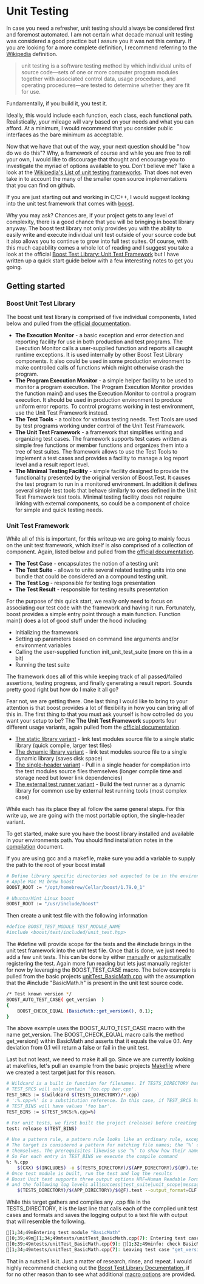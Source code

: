 # Unit Testing

In case you need a refresher, unit testing should always be considered first and foremost automated.  I am not certain what decade manual unit testing was considered a good practice but I assure you it was not this century.  If you are looking for a more complete definition, I recommend referring to the [Wikipedia](https://en.wikipedia.org/wiki/Unit_testing) definition.
>unit testing is a software testing method by which individual units of source code—sets of one or more computer program modules together with associated control data, usage procedures, and operating procedures—are tested to determine whether they are fit for use.

Fundamentally, if you build it, you test it.  

Ideally, this would include each function, each class, each functional path.  Realistically, your mileage will vary based on your needs and what you can afford.  At a minimum, I would recommend that you consider public interfaces as the bare minimum as acceptable.

Now that we have that out of the way, your next question should be "how do we do this"?  Why, a framework of course and while you are free to roll your own, I would like to discourage that thought and encourage you to investigate the myriad of options available to you.  Don't believe me? Take a look at the [Wikipedia's List of unit testing frameworks](https://en.wikipedia.org/wiki/List_of_unit_testing_frameworks).  That does not even take in to account the many of the smaller open source implementations that you can find on github.

If you are just starting out and working in C/C++, I would suggest looking into the unit test framework that comes with [boost](https://www.boost.org/).  

Why you may ask?  Chances are, if your project gets to any level of complexity, there is a good chance that you will be bringing in boost library anyway.  The boost test library not only provides you with the ability to easily write and execute individual unit test outside of your source code but it also allows you to continue to grow into full test suites.  Of course, with this much capability comes a whole lot of reading and I suggest you take a look at the official [Boost Test Library: Unit Test Framework](https://www.boost.org/doc/libs/1_35_0/libs/test/doc/components/utf/index.html) but I have written up a quick start guide below with a few interesting notes to get you going.

## Getting started

### Boost Unit Test Library

The boost unit test library is comprised of five individual components, listed below and pulled from the [official documentation](https://www.boost.org/doc/libs/1_35_0/libs/test/doc/components/index.html).

* **The Execution Monitor** - a basic exception and error detection and reporting facility for use in both production and test programs. The Execution Monitor calls a user-supplied function and reports all caught runtime exceptions. It is used internally by other Boost Test Library components. It also could be used in some production environment to make controlled calls of functions which might otherwise crash the program.
* **The Program Execution Monitor** - a simple helper facility to be used to monitor a program execution. The Program Execution Monitor provides the function main() and uses the Execution Monitor to control a program execution. It should be used in production environment to produce uniform error reports. To control programs working in test environment, use the Unit Test Framework instead.
* **The Test Tools** - a toolbox for various testing needs. Test Tools are used by test programs working under control of the Unit Test Framework.
* **The Unit Test Framework** - a framework that simplifies writing and organizing test cases. The framework supports test cases written as simple free functions or member functions and organizes them into a tree of test suites. The framework allows to use the Test Tools to implement a test cases and provides a facility to manage a log report level and a result report level.
* **The Minimal Testing Facility** - simple facility designed to provide the functionality presented by the original version of Boost.Test. It causes the test program to run in a monitored environment. In addition it defines several simple test tools that behave similarly to ones defined in the Unit Test Framework test tools. Minimal testing facility does not require linking with external components, so could be a component of choice for simple and quick testing needs.

### Unit Test Framework

While all of this is important, for this writeup we are going to mainly focus on the unit test framework, which itself is also comprised of a collection of component.  Again, listed below and pulled from the [official documentation](https://www.boost.org/doc/libs/1_35_0/libs/test/doc/components/utf/components/index.html).

* **The Test Case** - encapsulates the notion of a testing unit
* **The Test Suite** - allows to unite several related testing units into one bundle that could be considered an a compound testing unit.
* **The Test Log** - responsible for testing logs presentation
* **The Test Result** - responsible for testing results presentation

For the purpose of this quick start, we really only need to focus on associating our test code with the framework and having it run.  Fortunately, boost provides a simple entry point through a main function. Function main() does a lot of good stuff under the hood including

* Initializing the framework
* Setting up parameters based on command line arguments and/or environment variables
* Calling the user-supplied function init_unit_test_suite (more on this in a bit)
* Running the test suite

The framework does all of this while keeping track of all passed/failed assertions, testing progress, and finally generating a result report.  Sounds pretty good right but how do I make it all go?

Fear not, we are getting there.  One last thing I would like to bring to your attention is that boost provides a lot of flexibility in how you can bring all of this in.  The first thing to that you must ask yourself is how cotrolled do you want your setup to be?  The **The Unit Test Framework** supports four different usage variants, again pulled from the [official documentation](https://www.boost.org/doc/libs/1_37_0/libs/test/doc/html/utf/user-guide/usage-variants.html).

* [The static library variant](https://www.boost.org/doc/libs/1_37_0/libs/test/doc/html/utf/user-guide/usage-variants/static-lib-variant.html) - link test modules source file to a single static library (quick compile, larger test files)
* [The dynamic library variant](https://www.boost.org/doc/libs/1_37_0/libs/test/doc/html/utf/user-guide/usage-variants/dynamic-lib-variant.html) - link test modules source file to a single dynamic library (saves disk space)
* [The single-header variant](https://www.boost.org/doc/libs/1_37_0/libs/test/doc/html/utf/user-guide/usage-variants/single-header-variant.html) - Pull in a single header for compilation into the test modules source files themselves (longer compile time and storage need but lower link dependencies)
* [The external test runner variant](https://www.boost.org/doc/libs/1_37_0/libs/test/doc/html/utf/user-guide/usage-variants/extern-test-runner-variant.html) - Build the test runner as a dynamic library for common use by external test running tools (most complex case)

While each has its place they all follow the same general steps.  For this write up, we are going with the most portable option, the single-header variant.

To get started, make sure you have the boost library installed and available in your environments path.  You should find installation notes in the [compilation](./Compile.md) document.

If you are using gcc and a makefile, make sure you add a variable to supply the path to the root of your boost install

```bash
# Define library specific directories not expected to be in the environment paths
# Apple Mac M1 brew boost
BOOST_ROOT := "/opt/homebrew/Cellar/boost/1.79.0_1"

# Ubuntu/Mint Linux boost
BOOST_ROOT := "/usr/include/boost"
```

Then create a unit test file with the following information

```bash
#define BOOST_TEST_MODULE TEST_MODULE_NAME
#include <boost/test/included/unit_test.hpp>
```

The #define will provide scope for the tests and the #include brings in the unit test framework into the unit test file.  Once that is done, we just need to add a few unit tests.  This can be done by either [manually](https://www.boost.org/doc/libs/1_37_0/libs/test/doc/html/utf/user-guide/test-organization/manual-nullary-test-case.html) or [automatically](https://www.boost.org/doc/libs/1_37_0/libs/test/doc/html/utf/user-guide/test-organization/auto-nullary-test-case.html) registering the test.  Again more fun reading but lets just manually register for now by leveraging the BOOST_TEST_CASE macro.  The below example is pulled from the basic projects [unitTest_BasicMath.cpp](./project/tests/unitTest_BasicMath.cpp) with the assumption that the #include "BasicMath.h" is present in the unit test source code.

```bash
/* Test known version */
BOOST_AUTO_TEST_CASE( get_version  )
{
    BOOST_CHECK_EQUAL (BasicMath::get_version(), 0.1);
}
```
The above example uses the BOOST_AUTO_TEST_CASE macro with the name get_version.  The BOOST_CHECK_EQUAL macro calls the method get_version() within BasicMath and asserts that it equals the value 0.1.  Any deviation from 0.1 will return a false or fail in the unit test.

Last but not least, we need to make it all go.  Since we are currently looking at makefiles, let's pull an example from the basic projects [Makefile](project/Makefile) where we created a test target just for this reason.

```bash
# Wildcard is a built in function for filenames. If TESTS_DIRECTORY has files named 'foo.cpp bar.cpp max.txt', 
# TEST_SRCS will only contain 'foo.cpp bar.cpp'.
TEST_SRCS := $(wildcard $(TESTS_DIRECTORY)/*.cpp)
# ':%.cpp=%' is a substitution reference. In this case, if TEST_SRCS has values 'foo.cpp bar.cpp', 
# TEST_BINS will have values 'foo bar'.
TEST_BINS := $(TEST_SRCS:%.cpp=%)

# For unit tests, we first built the project (release) before creating and runnig the tests
test: release $(TEST_BINS)

# Use a pattern rule, a pattern rule looks like an ordinary rule, except that its target contains the character ‘%’ (exactly one of them). 
# The target is considered a pattern for matching file names; the ‘%’ can match any nonempty substring, while other characters match only 
# themselves. The prerequisites likewise use ‘%’ to show how their names relate to the target name.
# So For each entry in TEST_BINS we execute the compile command
%: %.cpp
	$(CXX) $(INCLUDES) -o $(TESTS_DIRECTORY)/$(APP_DIRECTORY)/$(@F).test $^
# Once test module is built, run the test and log the results
# Boost Unit test supports three output options HRF=Human Readable Format, CLF=command line feed ,XML=XML
# and the following log levels all|success|test_suite|unit_scope|message|warning|error|cpp_exception|system_error|fatal_error|nothing
	$(TESTS_DIRECTORY)/$(APP_DIRECTORY)/$(@F).test --output_format=CLF --log_level=all > $(TESTS_DIRECTORY)/$(APP_DIRECTORY)/$(^F)-report.log
```

While this target gathers and compiles any .cpp file in the TESTS_DIRECTORY, it is the last line that calls each of the compiled unit test cases and formats and saves the logging output to a text file with output that will resemble the following.

```bash
[1;34;49mEntering test module "BasicMath"
[0;39;49m[1;34;49mtests/unitTest_BasicMath.cpp(7): Entering test case "get_version"
[0;39;49mtests/unitTest_BasicMath.cpp(9): [1;32;49minfo: check BasicMath::get_version() == 0.1 has passed[0;39;49m
[1;34;49mtests/unitTest_BasicMath.cpp(7): Leaving test case "get_version"; testing time: 258us
```

That in a nutshell is it.  Just a matter of research, rinse, and repeat.  I would highly recommend checking out the [Boost Test Library Documentation](https://www.boost.org/doc/libs/1_35_0/libs/test/doc/index.html), if for no other reason than to see what additional [macro options](https://www.boost.org/doc/libs/1_80_0/libs/config/doc/html/boost_config/boost_macro_reference.html) are provided.
